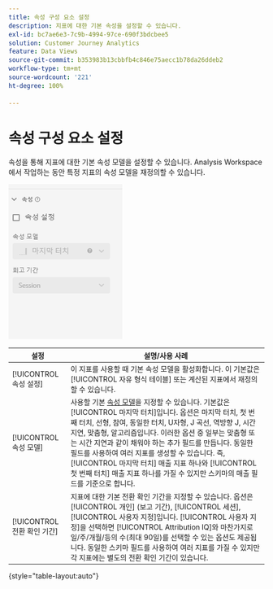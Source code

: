 ```yaml
---
title: 속성 구성 요소 설정
description: 지표에 대한 기본 속성을 설정할 수 있습니다.
exl-id: bc7ae6e3-7c9b-4994-97ce-690f3bdcbee5
solution: Customer Journey Analytics
feature: Data Views
source-git-commit: b353983b13cbbfb4c846e75aecc1b78da26ddeb2
workflow-type: tm+mt
source-wordcount: '221'
ht-degree: 100%

---
```


# 속성 구성 요소 설정

속성을 통해 지표에 대한 기본 속성 모델을 설정할 수 있습니다. Analysis Workspace에서 작업하는 동안 특정 지표의 속성 모델을 재정의할 수 있습니다.

![속성](../assets/attribution-settings.png)

| 설정 | 설명/사용 사례 |
| --- | --- |
| [!UICONTROL 속성 설정] | 이 지표를 사용할 때 기본 속성 모델을 활성화합니다. 이 기본값은 [!UICONTROL 자유 형식 테이블] 또는 계산된 지표에서 재정의할 수 있습니다. |
| [!UICONTROL 속성 모델] | 사용할 기본 [속성 모델](/help/analysis-workspace/attribution/models.md)을 지정할 수 있습니다. 기본값은 [!UICONTROL 마지막 터치]입니다. 옵션은 마지막 터치, 첫 번째 터치, 선형, 참여, 동일한 터치, U자형, J 곡선, 역방향 J, 시간 지연, 맞춤형, 알고리즘입니다. 이러한 옵션 중 일부는 맞춤형 또는 시간 지연과 같이 채워야 하는 추가 필드를 만듭니다. 동일한 필드를 사용하여 여러 지표를 생성할 수 있습니다. 즉, [!UICONTROL 마지막 터치] 매출 지표 하나와 [!UICONTROL 첫 번째 터치] 매출 지표 하나를 가질 수 있지만 스키마의 매출 필드를 기준으로 합니다. |
| [!UICONTROL 전환 확인 기간] | 지표에 대한 기본 전환 확인 기간을 지정할 수 있습니다. 옵션은 [!UICONTROL 개인] (보고 기간), [!UICONTROL 세션], [!UICONTROL 사용자 지정]입니다. [!UICONTROL 사용자 지정]을 선택하면 [!UICONTROL Attribution IQ]와 마찬가지로 일/주/개월/등의 수(최대 90일)를 선택할 수 있는 옵션도 제공됩니다. 동일한 스키마 필드를 사용하여 여러 지표를 가질 수 있지만 각 지표에는 별도의 전환 확인 기간이 있습니다. |

{style=&quot;table-layout:auto&quot;}
